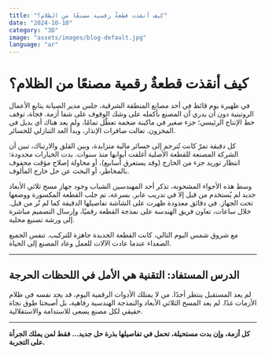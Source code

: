 ```yaml
---
title: "كيف أنقذت قطعةٌ رقمية مصنعًا من الظلام؟"
date: "2024-10-10"
category: "3D"
image: "assets/images/blog-default.jpg"
language: "ar"
---
```


# كيف أنقذت قطعةٌ رقمية مصنعًا من الظلام؟

في ظهيرة يوم قائظ في أحد مصانع المنطقة الشرقية، جلس مدير الصيانة يتابع الأعمال الروتينية دون أن يدري أن المصنع بأكمله على وشك الوقوف على شفا أزمة. فجأة، توقف خط الإنتاج الرئيسي؛ جزء صغير في ماكينة ضخمة تعطّل تمامًا، ولم يعد هناك أي بديل في المخزون. تعالت صافرات الإنذار، وبدأ العد التنازلي للخسائر.

كل دقيقة تمرّ كانت تُترجم إلى خسائر مالية متزايدة، وبين القلق والارتباك، تبين أن الشركة المصنعة للقطعة الأصلية أغلقت أبوابها منذ سنوات. بدت الخيارات محدودة: انتظار توريد جزء من الخارج (وقد يستغرق أسابيع)، أو محاولة إصلاح مؤقت محفوف بالمخاطر، أو البحث عن حل خارج المألوف.

وسط هذه الأجواء المشحونة، تذكر أحد المهندسين الشباب وجود جهاز مسح ثلاثي الأبعاد جديد لم يُستخدم من قبل إلا في تدريب عابر. بسرعة، تم جلب القطعة المكسورة ووضعها تحت الجهاز. في دقائق معدودة ظهرت على الشاشة تفاصيلها الدقيقة كما لم تُر من قبل. خلال ساعات، تعاون فريق الهندسة على نمذجة القطعة رقميًا، وإرسال التصميم مباشرة إلى ورشة تصنيع محلية.

مع شروق شمس اليوم التالي، كانت القطعة الجديدة جاهزة للتركيب. تنفس الجميع الصعداء عندما عادت الآلات للعمل وعاد المصنع إلى الحياة.

---

## الدرس المستفاد: التقنية هي الأمل في اللحظات الحرجة

لم يعد المستقبل ينتظر أحدًا. من لا يمتلك الأدوات الرقمية اليوم، قد يجد نفسه في ظلام الأزمات غدًا. لم يعد المسح الثلاثي الأبعاد والنمذجة الهندسية رفاهية، بل أصبحتا طوق نجاة حقيقي لكل مصنع يسعى للاستدامة والاستقلالية.

---

**كل أزمة، وإن بدت مستحيلة، تحمل في تفاصيلها بذرة حل جديد… فقط لمن يملك الجرأة على التجربة.**
